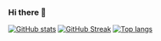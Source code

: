 ### Hi there 👋

[![GitHub stats](https://github-readme-stats.vercel.app/api?username=adamferreira&show_icons=true&theme=dark&hide_title=true)](https://github.com/adamferreira)
[![GitHub Streak](https://github-readme-streak-stats.herokuapp.com?user=adamferreira&theme=dark&hide_title=true)](https://git.io/streak-stats)
[![Top langs](https://github-readme-stats.vercel.app/api/top-langs/?username=adamferreira&layout=compact&theme=dark&hide_title=true)](https://github.com/adamferreira)

<!--
**adamferreira/adamferreira** is a ✨ _special_ ✨ repository because its `README.md` (this file) appears on your GitHub profile.

Here are some ideas to get you started:

- 🔭 I’m currently working on ...
- 🌱 I’m currently learning ...
- 👯 I’m looking to collaborate on ...
- 🤔 I’m looking for help with ...
- 💬 Ask me about ...
- 📫 How to reach me: ...
- 😄 Pronouns: ...
- ⚡ Fun fact: ...
-->
